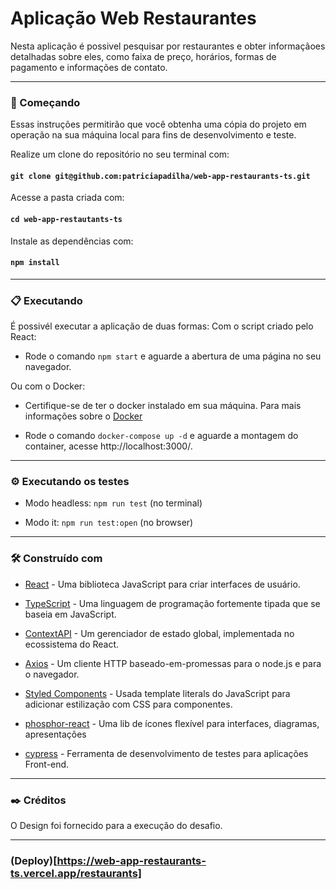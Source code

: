 # Aplicação Web Restaurantes

Nesta aplicação é possivel pesquisar por restaurantes e obter informaçãoes detalhadas sobre eles, como faixa de preço, horários, formas de pagamento e informações de contato.

---

### 🚀 Começando

Essas instruções permitirão que você obtenha uma cópia do projeto em operação na sua máquina local para fins de desenvolvimento e teste.

Realize um clone do repositório no seu terminal com:
#### `git clone git@github.com:patriciapadilha/web-app-restaurants-ts.git`

Acesse a pasta criada com:
#### `cd web-app-restautants-ts`

Instale as dependências com:
#### `npm install`

---

### 📋 Executando

É possivél executar a aplicação de duas formas:
Com o script criado pelo React:
  - Rode o comando `npm start` e aguarde a abertura de uma página no seu navegador.

Ou com o Docker:
  - Certifique-se de ter o docker instalado em sua máquina. Para mais informações sobre o [Docker](https://www.docker.com/)

  - Rode o comando `docker-compose up -d` e aguarde a montagem do container, acesse http://localhost:3000/.

---

### ⚙️ Executando os testes

  - Modo headless: `npm run test` (no terminal)
 
  - Modo it: `npm run test:open` (no browser)

---

### 🛠️ Construído com

* [React](https://pt-br.reactjs.org/) - Uma biblioteca JavaScript para criar interfaces de usuário.

* [TypeScript](https://www.typescriptlang.org/) - Uma linguagem de programação fortemente tipada que se baseia em JavaScript.

* [ContextAPI](https://reactjs.org/docs/context.html) - Um gerenciador de estado global, implementada no ecossistema do React.

* [Axios](https://axios-http.com/ptbr/docs/intro) - Um cliente HTTP baseado-em-promessas para o node.js e para o navegador.

* [Styled Components](https://styled-components.com/) - Usada template literals do JavaScript para adicionar estilização com CSS para componentes.

* [phosphor-react](https://phosphoricons.com/) - Uma lib de ícones flexível para interfaces, diagramas, apresentações

* [cypress](https://docs.cypress.io/) - Ferramenta de desenvolvimento de testes para aplicações Front-end.
 
---

### ✒️ Créditos

O Design foi fornecido para a execução do desafio.

---

### (Deploy)[https://web-app-restaurants-ts.vercel.app/restaurants]